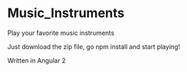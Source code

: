 # Music_Instruments
Play your favorite music instruments

Just download the zip file, go npm install and start playing!


Written in Angular 2
